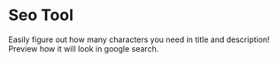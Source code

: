 # Seo Tool
Easily figure out how many characters you need in title and description! Preview how it will look in google search.